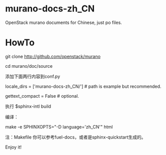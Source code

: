 # murano-docs-zh_CN
OpenStack murano documents for Chinese, just po files.

# HowTo

 git clone http://github.com/openstack/murano
 
 cd murano/doc/source
 
 添加下面两行内容到conf.py
 
 locale_dirs = ['murano-docs-zh_CN/']   # path is example but recommended.
 
 gettext_compact = False     # optional.

 执行 $sphinx-intl build
 
 编译：
 
 make -e SPHINXOPTS="-D language='zh_CN'" html

注：Makefile 你可以参考fuel-docs，或者是sphinx-quickstart生成的。

Enjoy it! 
